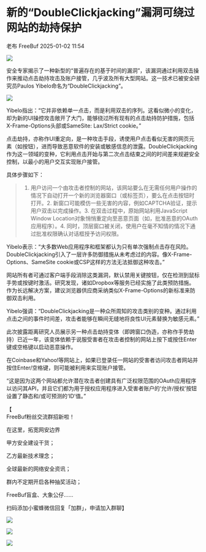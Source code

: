 #  新的“DoubleClickjacking”漏洞可绕过网站的劫持保护   
老布  FreeBuf   2025-01-02 11:54  
  
![](https://mmbiz.qpic.cn/mmbiz_gif/qq5rfBadR38jUokdlWSNlAjmEsO1rzv3srXShFRuTKBGDwkj4gvYy34iajd6zQiaKl77Wsy9mjC0xBCRg0YgDIWg/640?wx_fmt=gif&wxfrom=5&wx_lazy=1&tp=webp "")  
  
  
安全专家揭示了一种新型的“普遍存在的基于时间的漏洞”，该漏洞通过利用双击操作来推动点击劫持攻击及账户接管，几乎波及所有大型网站。这一技术已被安全研究员Paulos Yibelo命名为“DoubleClickjacking”。  
  
  
![](https://mmbiz.qpic.cn/mmbiz_jpg/qq5rfBadR39fPU5Rw0RUNYM3e8jxsjzjVsRcIiaxW68ZaynV2ZSKZMh0nuZO218h5jpkNDtXSvADich8u5Mp5oxQ/640?wx_fmt=jpeg&from=appmsg "")  
  
  
Yibelo指出：“它并非依赖单一点击，而是利用双击的序列。这看似微小的变化，却为新的UI操控攻击敞开了大门，能够绕过所有现有的点击劫持防护措施，包括X-Frame-Options头部或SameSite: Lax/Strict cookie。”  
  
  
点击劫持，亦称作UI重定向，是一种攻击手段，诱使用户点击看似无害的网页元素（如按钮），进而导致恶意软件的安装或敏感信息的泄露。DoubleClickjacking作为这一领域的变种，它利用点击开始与第二次点击结束之间的时间差来规避安全控制，以最小的用户交互实现账户接管。  
  
  
具体步骤如下：  
> 1. 用户访问一个由攻击者控制的网站，该网站要么在无需任何用户操作的情况下自动打开一个新的浏览器窗口（或标签页），要么在点击按钮时打开。2. 新窗口可能模仿一些无害的内容，例如CAPTCHA验证，提示用户双击以完成操作。3. 在双击过程中，原始网站利用JavaScript Window Location对象悄悄重定向至恶意页面（如，批准恶意的OAuth应用程序）。4. 同时，顶层窗口被关闭，使用户在毫不知情的情况下通过批准权限确认对话框授予访问权限。  
  
  
  
Yibelo表示：“大多数Web应用程序和框架都认为只有单次强制点击存在风险。DoubleClickjacking引入了一层许多防御措施从未考虑过的内容。像X-Frame-Options、SameSite cookie或CSP这样的方法无法抵御这种攻击。”  
  
  
网站所有者可通过客户端手段消除这类漏洞，默认禁用关键按钮，仅在检测到鼠标手势或按键时激活。研究发现，诸如Dropbox等服务已经实施了此类预防措施。作为长远解决方案，建议浏览器供应商采纳类似X-Frame-Options的新标准来防御双击利用。  
  
  
Yibelo强调：“DoubleClickjacking是一种众所周知的攻击类别的变种。通过利用点击之间的事件时间差，攻击者能够在瞬间无缝地将良性UI元素替换为敏感元素。”  
  
  
此次披露距离研究人员展示另一种点击劫持变体（即跨窗口伪造，亦称作手势劫持）已近一年，该变体依赖于说服受害者在攻击者控制的网站上按下或按住Enter键或空格键以启动恶意操作。  
  
  
在Coinbase和Yahoo!等网站上，如果已登录任一网站的受害者访问攻击者网站并按住Enter/空格键，则可能被利用来实现账户接管。  
  
  
“这是因为这两个网站都允许潜在攻击者创建具有广泛权限范围的OAuth应用程序以访问其API，并且它们都为用于授权应用程序进入受害者账户的‘允许/授权’按钮设置了静态和/或可预测的‘ID’值。”  
  
  
  
【  
FreeBuf粉丝交流群招新啦！  
  
在这里，拓宽网安边界  
  
甲方安全建设干货；  
  
乙方最新技术理念；  
  
全球最新的网络安全资讯；  
  
群内不定期开启各种抽奖活动；  
  
FreeBuf盲盒、大象公仔......  
  
扫码添加小蜜蜂微信回复「加群」，申请加入群聊】  
  
  
![](https://mmbiz.qpic.cn/mmbiz_jpg/qq5rfBadR3ich6ibqlfxbwaJlDyErKpzvETedBHPS9tGHfSKMCEZcuGq1U1mylY7pCEvJD9w60pWp7NzDjmM2BlQ/640?wx_fmt=other&wxfrom=5&wx_lazy=1&wx_co=1&retryload=2&tp=webp "")  
  
  
![](https://mmbiz.qpic.cn/mmbiz_png/qq5rfBadR3ic5icaZr7IGkVcd3DT6vXW4B4LOZ1M7YkTPhS1AT2DQJaicFjtCxt5BRO7p5AOJqvH3EJABCd0BFqYQ/640?wx_fmt=other&from=appmsg&wxfrom=5&wx_lazy=1&wx_co=1&tp=webp "")  
  
  
  
  
  
  
  
  
[](https://mp.weixin.qq.com/s?__biz=MjM5NjA0NjgyMA==&mid=2651253272&idx=1&sn=82468d927062b7427e3ca8a912cb2dc7&scene=21#wechat_redirect)  
  
![](https://mmbiz.qpic.cn/mmbiz_gif/qq5rfBadR3icF8RMnJbsqatMibR6OicVrUDaz0fyxNtBDpPlLfibJZILzHQcwaKkb4ia57xAShIJfQ54HjOG1oPXBew/640?wx_fmt=gif&wxfrom=5&wx_lazy=1&tp=webp "")  
  
